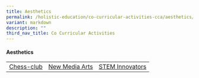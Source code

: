 ```yaml
---
title: Aesthetics
permalink: /holistic-education/co-curricular-activities-cca/aesthetics/
variant: markdown
description: ""
third_nav_title: Co Curricular Activities
---
```

#### Aesthetics
<table>
<tbody>
<tr>
<td align="center"><nobr><a href="/holistic-education/co-curricular-activities-cca/p4-p6-cca/cognitive/chess-club" rel="noopener noreferrer nofollow" target="_self">Chess-club</a></nobr></td>
<td align="center"><nobr><a href="/holistic-education/co-curricular-activities-cca/p4-p6-cca/cognitive/new-media-arts" rel="noopener noreferrer nofollow" target="_self">New Media Arts</a></nobr></td>
<td align="center"><nobr><a href="/holistic-education/co-curricular-activities-cca/p4-p6-cca/cognitive/stem" rel="noopener noreferrer nofollow" target="_self">STEM Innovators</a></nobr></td>
</tr>
</tbody></table>